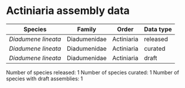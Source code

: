 # Actiniaria assembly data

| Species | Family | Order | Data type |
| -- | --- | --- | --- |
| *Diadumene lineata* | Diadumenidae | Actiniaria | released |
| *Diadumene lineata* | Diadumenidae | Actiniaria | curated |
| *Diadumene lineata* | Diadumenidae | Actiniaria | draft |

Number of species released: 1
Number of species curated: 1
Number of species with draft assemblies: 1


